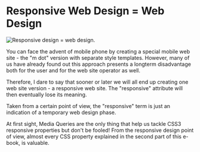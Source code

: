 Responsive Web Design = Web Design
==================================

![Responsive design = web design.](<images/prokop-webdesign.jpg>)

You can face the advent of mobile phone by creating a special mobile web site -
the "m dot" version with separate style templates. However, many of us have
already found out this approach presents a longterm disadvantage both for the
user and for the web site operator as well.

Therefore, I dare to say that sooner or later we will all end up creating one
web site version - a responsive web site. The "responsive" attribute will then
eventually lose its meaning.

Taken from a certain point of view, the "responsive" term is just an indication
of a temporary web design phase.

At first sight, Media Queries are the only thing that help us tackle CSS3
responsive properties but don't be fooled! From the responsive design point of
view, almost every CSS property explained in the second part of this e-book, is
valuable.
